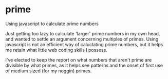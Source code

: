 # prime
Using javascript to calculate prime numbers
<p>Just getting too lazy to calculate 'larger' prime numbers in my own head, and wanted to settle an argument concerning multiples of primes. Using javascript is not an efficient way of caluclating prime numbers, but it helps me retain what little web coding skills I possess.</p>
<p>I've elected to keep the report on what numbers that aren't prime are divisible by what primes, as it helps see patterns and the onset of first use of medium sized (for my noggin) primes.</p>
